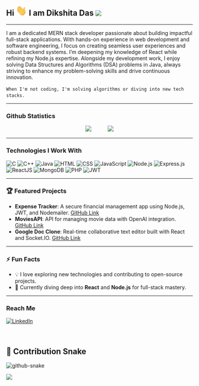 ## Hi <img src="https://github.com/ABSphreak/ABSphreak/blob/master/gifs/Hi.gif" width="30"> I am Dikshita Das <img src="https://media.giphy.com/media/mGcNjsfWAjY5AEZNw6/giphy.gif" width="50">

--- 

I am a dedicated MERN stack developer passionate about building impactful full-stack applications. With hands-on experience in web development and software engineering, I focus on creating seamless user experiences and robust backend systems. I’m deepening my knowledge of React while refining my Node.js expertise. Alongside my development work, I enjoy solving Data Structures and Algorithms (DSA) problems in Java, always striving to enhance my problem-solving skills and drive continuous innovation.

```When I'm not coding, I'm solving algorithms or diving into new tech stacks.```

---

### Github Statistics

<div align="center">
  <img height="180em" src="https://github-readme-stats-eight-theta.vercel.app/api?username=DikshitaDas&show_icons=true&theme=algolia&include_all_commits=true&count_private=true" style="padding-right: 20px;"/>
  <img height="180em" src="https://github-readme-stats-eight-theta.vercel.app/api/top-langs/?username=DikshitaDas&layout=compact&langs_count=8&theme=algolia" style="padding-left: 20px;"/>
</div>



---

### Technologies I Work With

<p>
  <img alt="C" src="https://img.shields.io/badge/-C-00599C?style=flat&logo=c&logoColor=white"/>
  <img alt="C++" src="https://img.shields.io/badge/-C++-00599C?style=flat&logo=cplusplus&logoColor=white"/>
  <img alt="Java" src="https://img.shields.io/badge/-Java-007396?style=flat&logo=java&logoColor=white"/>
  <img alt="HTML" src="https://img.shields.io/badge/-HTML-E34F26?style=flat&logo=html5&logoColor=white"/>
  <img alt="CSS" src="https://img.shields.io/badge/-CSS-1572B6?style=flat&logo=css3&logoColor=white"/>
  <img alt="JavaScript" src="https://img.shields.io/badge/-JavaScript-F7DF1E?style=flat&logo=javascript&logoColor=black"/>
  <img alt="Node.js" src="https://img.shields.io/badge/-Node.js-339933?style=flat&logo=nodedotjs&logoColor=white"/>
  <img alt="Express.js" src="https://img.shields.io/badge/-Express.js-000000?style=flat&logo=express&logoColor=white"/>
  <img alt="ReactJS" src="https://img.shields.io/badge/-React-61DAFB?style=flat&logo=react&logoColor=white"/>
  <img alt="MongoDB" src="https://img.shields.io/badge/-MongoDB-47A248?style=flat&logo=mongodb&logoColor=white"/>
  <img alt="PHP" src="https://img.shields.io/badge/-PHP-777BB4?style=flat&logo=php&logoColor=white"/>
  <img alt="JWT" src="https://img.shields.io/badge/-JWT-000000?style=flat&logo=jsonwebtokens&logoColor=white"/>
</p>

---

### 🏆 Featured Projects
- **Expense Tracker**: A secure financial management app using Node.js, JWT, and Nodemailer. [GitHub Link](https://github.com/DikshitaDas/ExpenseTrackerPro)
- **MoviesAPI**: API for managing movie data with OpenAI integration. [GitHub Link](https://github.com/DikshitaDas/MoviesAPI)
- **Google Doc Clone**: Real-time collaborative text editor built with React and Socket.IO. [GitHub Link](https://github.com/DikshitaDas/Google-Doc-Clone)

---

### ⚡ Fun Facts
- 💡 I love exploring new technologies and contributing to open-source projects.
- 🎯 Currently diving deep into **React** and **Node.js** for full-stack mastery.

---
### Reach Me

<p>
  <a href="https://in.linkedin.com/in/dikshita-das-3bb414203" target="_blank">
    <img alt="LinkedIn" src="https://img.shields.io/badge/LinkedIn-%230077B5.svg?&logo=linkedin&logoColor=white&style=for-the-badge" />
  </a>
</p>
<br> <be>

<h2>🐍 Contribution Snake</h2>
<picture>
  <source media="(prefers-color-scheme: dark)" srcset="https://github.com/TheVinaySagar/TheVinaySagar/blob/output/github-contribution-grid-snake-dark.svg" />
  <source media="(prefers-color-scheme: light)" srcset="https://github.com/TheVinaySagar/TheVinaySagar/blob/output/github-contribution-grid-snake.svg" />
  <img alt="github-snake" src="https://github.com/TheVinaySagar/TheVinaySagar/blob/output/github-contribution-grid-snake.svg" />
</picture>

[![](https://visitcount.itsvg.in/api?id=DikshitaDas&label=Profile%20Views&color=0&icon=1&pretty=false)](https://visitcount.itsvg.in)


